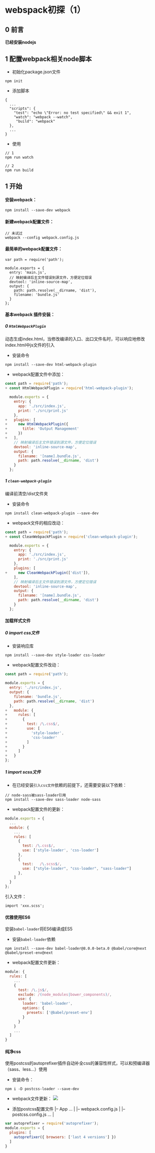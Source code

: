 # webspack初探（1）

## 0 前言
**已经安装nodejs**

## 1 配置webpack相关node脚本
- 初始化package.json文件
```
npm init
```
- 添加脚本
```
{
  ...
  "scripts": {
    "test": "echo \"Error: no test specified\" && exit 1",
    "watch": "webpack --watch",
     "build": "webpack"
  },
  ...
}
```

- 使用
```
// 1
npm run watch

// 2
npm run build
```

## 1 开始
#### 安装webpack：
```
npm install --save-dev webpack
```
#### 新建webpack配置文件：
```
// 未试过
webpack --config webpack.config.js
```

#### 最简单的webpack配置文件：
```
var path = require('path');

module.exports = {
  entry: 'main.js',
  // 映射编译后主文件错误到源文件，方便定位错误
  devtool: 'inline-source-map',
  output: {
    path: path.resolve(__dirname, 'dist'),
    filename: 'bundle.js'
  }
};
```

#### 基本webpack 插件安装：
##### 0 `HtmlWebpackPlugin`
动态生成index.html，当修改编译的入口、出口文件名时，可以响应地修改index.html中js文件的引入

- 安装命令
```
npm install --save-dev html-webpack-plugin
```
- webpack配置文件中添加：
```javascript
const path = require('path');
+ const HtmlWebpackPlugin = require('html-webpack-plugin');

  module.exports = {
    entry: {
      app: './src/index.js',
      print: './src/print.js'
    },
+   plugins: [
+     new HtmlWebpackPlugin({
+       title: 'Output Management'
+     })
+   ],
    // 映射编译后主文件错误到源文件，方便定位错误
    devtool: 'inline-source-map',
    output: {
      filename: '[name].bundle.js',
      path: path.resolve(__dirname, 'dist')
    }
  };
```

##### 1 `clean-webpack-plugin`
编译前清空/dist文件夹
- 安装命令
```
npm install clean-webpack-plugin --save-dev
```

- webpack文件的相应改动：
```javascript
const path = require('path');
+ const CleanWebpackPlugin = require('clean-webpack-plugin');

  module.exports = {
    entry: {
      app: './src/index.js',
      print: './src/print.js'
    },
    plugins: [
+     new CleanWebpackPlugin(['dist']),
    ],
    // 映射编译后主文件错误到源文件，方便定位错误
    devtool: 'inline-source-map',
    output: {
      filename: '[name].bundle.js',
      path: path.resolve(__dirname, 'dist')
    }
  };
```

#### 加载样式文件
##### 0 import css文件
- 安装响应库
```
npm install --save-dev style-loader css-loader
```

- webpack配置文件改动：
```javascript
const path = require('path');

module.exports = {
  entry: './src/index.js',
  output: {
    filename: 'bundle.js',
    path: path.resolve(__dirname, 'dist')
  },
+   module: {
+     rules: [
+       {
+         test: /\.css$/,
+         use: [
+           'style-loader',
+           'css-loader'
+         ]
+       }
+     ]
+   }
};
```

##### 1 import scss文件
- 在已经安装`引入css文件`依赖的前提下，还需要安装以下依赖：
```
// node-sass被sass-loader引用
npm install --save-dev sass-loader node-sass
```

- webpack配置文件的更新：
```javascript
module.exports = {
  ...
  module: {
    ...
    rules: [
      {
        test: /\.css$/,
        use: ['style-loader', 'css-loader']
      },
      {
        test:   /\.scss$/,
        use: ["style-loader", "css-loader", "sass-loader"]
      },
    ]
  }
};
```
引入文件：
```
import 'xxx.scss';
```

#### 优雅使用ES6
安装`babel-loader`将ES6编译成ES5

- 安装`babel-loader`依赖
```
npm install --save-dev babel-loader@8.0.0-beta.0 @babel/core@next @babel/preset-env@next
```

- webpack配置文件更新：
```javascript
module: {
  rules: [
    ...
    {
      test: /\.js$/,
      exclude: /(node_modules|bower_components)/,
      use: {
        loader: 'babel-loader',
        options: {
          presets: ['@babel/preset-env']
        }
      }
    }
    ...
  ]
}
```

#### 纯净css
使用postcss的autoprefixer插件自动补全css的兼容性样式，可以和预编译器（sass、less...）使用

- 安装命令：
```
npm i -D postcss-loader --save-dev
```

- webpack文件更新：
![](https://user-images.githubusercontent.com/25907273/32371487-07d45fb6-c05f-11e7-9cb3-ada98d9e8aec.png)

- 添加postcss配置文件
|– App
...
| |– webpack.config.js
| |– postcss.config.js
...
| 
```javascript
var autoprefixer = require('autoprefixer');
module.exports = {
  plugins: [
    autoprefixer({ browsers: ['last 4 versions'] })
  ]
}
```

